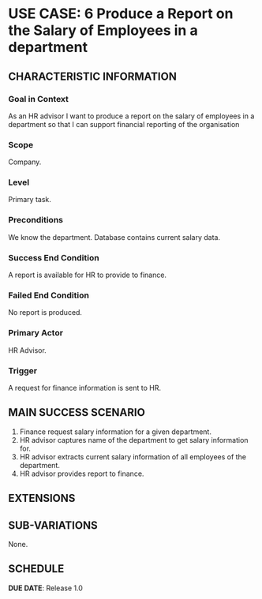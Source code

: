 # USE CASE: 6 Produce a Report on the Salary of Employees in a department

## CHARACTERISTIC INFORMATION

### Goal in Context

As an HR advisor I want to produce a report on the salary of employees in a department so that I can support financial reporting of the organisation
### Scope

Company.

### Level

Primary task.

### Preconditions

We know the department.  Database contains current salary data.

### Success End Condition

A report is available for HR to provide to finance.

### Failed End Condition

No report is produced.

### Primary Actor

HR Advisor.

### Trigger

A request for finance information is sent to HR.

## MAIN SUCCESS SCENARIO

1. Finance request salary information for a given department.
2. HR advisor captures name of the department to get salary information for.
3. HR advisor extracts current salary information of all employees of the department.
4. HR advisor provides report to finance.

## EXTENSIONS



## SUB-VARIATIONS

None.

## SCHEDULE

**DUE DATE**: Release 1.0
